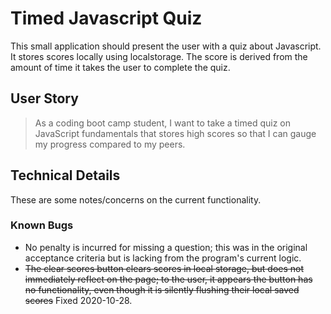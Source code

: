 # Timed Javascript Quiz

This small application should present the user with a quiz about Javascript. It stores scores locally using localstorage. The score
is derived from the amount of time it takes the user to complete the quiz.

## User Story

> As a coding boot camp student, I want to take a timed quiz on JavaScript fundamentals 
> that stores high scores so that I can gauge my progress compared to my peers.

## Technical Details

These are some notes/concerns on the current functionality.

### Known Bugs

* No penalty is incurred for missing a question; this was in the original acceptance criteria but is lacking from the program's current
logic.
* ~~The clear scores button clears scores in local storage, but does not immediately reflect on the page; to the user, it appears the button
has no functionality, even though it is silently flushing their local saved scores~~ Fixed 2020-10-28.

